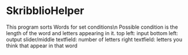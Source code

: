 # SkribblioHelper
This program sorts Words for set conditions\n
Possible condition is the length of the word and letters appearing in it.
top left: input
bottom left: output
slider/middle textfield: number of letters
right textfield: letters you think that appear in that word
